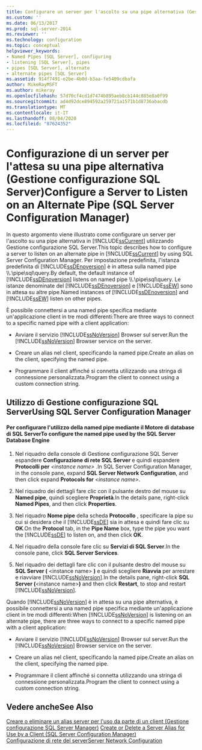 ```yaml
---
title: Configurare un server per l'ascolto su una pipe alternativa (Gestione configurazione SQL Server) | Microsoft Docs
ms.custom: ''
ms.date: 06/13/2017
ms.prod: sql-server-2014
ms.reviewer: ''
ms.technology: configuration
ms.topic: conceptual
helpviewer_keywords:
- Named Pipes [SQL Server], configuring
- listening [SQL Server], pipes
- pipes [SQL Server], alternate
- alternate pipes [SQL Server]
ms.assetid: 914f7491-e2be-4b0d-b3aa-fe5409cdbafa
author: MikeRayMSFT
ms.author: mikeray
ms.openlocfilehash: 57d70cf4cd1d7474b895aeb8cb144c885e8a0f99
ms.sourcegitcommit: ad4d92dce894592a259721a1571b1d8736abacdb
ms.translationtype: MT
ms.contentlocale: it-IT
ms.lasthandoff: 08/04/2020
ms.locfileid: "87624352"
---
```

# <a name="configure-a-server-to-listen-on-an-alternate-pipe-sql-server-configuration-manager"></a><span data-ttu-id="68c7c-102">Configurazione di un server per l'attesa su una pipe alternativa (Gestione configurazione SQL Server)</span><span class="sxs-lookup"><span data-stu-id="68c7c-102">Configure a Server to Listen on an Alternate Pipe (SQL Server Configuration Manager)</span></span>
  <span data-ttu-id="68c7c-103">In questo argomento viene illustrato come configurare un server per l'ascolto su una pipe alternativa in [!INCLUDE[ssCurrent](../../includes/sscurrent-md.md)] utilizzando Gestione configurazione SQL Server.</span><span class="sxs-lookup"><span data-stu-id="68c7c-103">This topic describes how to configure a server to listen on an alternate pipe in [!INCLUDE[ssCurrent](../../includes/sscurrent-md.md)] by using SQL Server Configuration Manager.</span></span> <span data-ttu-id="68c7c-104">Per impostazione predefinita, l'istanza predefinita di [!INCLUDE[ssDEnoversion](../../includes/ssdenoversion-md.md)] è in attesa sulla named pipe \\\\.\pipe\sql\query.</span><span class="sxs-lookup"><span data-stu-id="68c7c-104">By default, the default instance of [!INCLUDE[ssDEnoversion](../../includes/ssdenoversion-md.md)] listens on named pipe \\\\.\pipe\sql\query.</span></span> <span data-ttu-id="68c7c-105">Le istanze denominate del [!INCLUDE[ssDEnoversion](../../includes/ssdenoversion-md.md)] e [!INCLUDE[ssEW](../../includes/ssew-md.md)] sono in attesa su altre pipe.</span><span class="sxs-lookup"><span data-stu-id="68c7c-105">Named instances of [!INCLUDE[ssDEnoversion](../../includes/ssdenoversion-md.md)] and [!INCLUDE[ssEW](../../includes/ssew-md.md)] listen on other pipes.</span></span>  
  
 <span data-ttu-id="68c7c-106">È possibile connettersi a una named pipe specifica mediante un'applicazione client in tre modi differenti:</span><span class="sxs-lookup"><span data-stu-id="68c7c-106">There are three ways to connect to a specific named pipe with a client application:</span></span>  
  
-   <span data-ttu-id="68c7c-107">Avviare il servizio [!INCLUDE[ssNoVersion](../../includes/ssnoversion-md.md)] Browser sul server.</span><span class="sxs-lookup"><span data-stu-id="68c7c-107">Run the [!INCLUDE[ssNoVersion](../../includes/ssnoversion-md.md)] Browser service on the server.</span></span>  
  
-   <span data-ttu-id="68c7c-108">Creare un alias nel client, specificando la named pipe.</span><span class="sxs-lookup"><span data-stu-id="68c7c-108">Create an alias on the client, specifying the named pipe.</span></span>  
  
-   <span data-ttu-id="68c7c-109">Programmare il client affinché si connetta utilizzando una stringa di connessione personalizzata.</span><span class="sxs-lookup"><span data-stu-id="68c7c-109">Program the client to connect using a custom connection string.</span></span>  
  
##  <a name="using-sql-server-configuration-manager"></a><a name="SSMSProcedure"></a> <span data-ttu-id="68c7c-110">Utilizzo di Gestione configurazione SQL Server</span><span class="sxs-lookup"><span data-stu-id="68c7c-110">Using SQL Server Configuration Manager</span></span>  
  
#### <a name="to-configure-the-named-pipe-used-by-the-sql-server-database-engine"></a><span data-ttu-id="68c7c-111">Per configurare l'utilizzo della named pipe mediante il Motore di database di SQL Server</span><span class="sxs-lookup"><span data-stu-id="68c7c-111">To configure the named pipe used by the SQL Server Database Engine</span></span>  
  
1.  <span data-ttu-id="68c7c-112">Nel riquadro della console di Gestione configurazione SQL Server espandere **Configurazione di rete SQL Server** e quindi espandere **Protocolli per**  *\<instance name>* .</span><span class="sxs-lookup"><span data-stu-id="68c7c-112">In SQL Server Configuration Manager, in the console pane, expand **SQL Server Network Configuration**, and then click expand **Protocols for** *\<instance name>*.</span></span>  
  
2.  <span data-ttu-id="68c7c-113">Nel riquadro dei dettagli fare clic con il pulsante destro del mouse su **Named pipe**, quindi scegliere **Proprietà**.</span><span class="sxs-lookup"><span data-stu-id="68c7c-113">In the details pane, right-click **Named Pipes**, and then click **Properties**.</span></span>  
  
3.  <span data-ttu-id="68c7c-114">Nel riquadro **Nome pipe** della scheda **Protocollo** , specificare la pipe su cui si desidera che il [!INCLUDE[ssDE](../../includes/ssde-md.md)] sia in attesa e quindi fare clic su **OK**.</span><span class="sxs-lookup"><span data-stu-id="68c7c-114">On the **Protocol** tab, in the **Pipe Name** box, type the pipe you want the [!INCLUDE[ssDE](../../includes/ssde-md.md)] to listen on, and then click **OK**.</span></span>  
  
4.  <span data-ttu-id="68c7c-115">Nel riquadro della console fare clic su **Servizi di SQL Server**.</span><span class="sxs-lookup"><span data-stu-id="68c7c-115">In the console pane, click **SQL Server Services**.</span></span>  
  
5.  <span data-ttu-id="68c7c-116">Nel riquadro dei dettagli fare clic con il pulsante destro del mouse su **SQL Server (** \<instance name> **)** e quindi scegliere **Riavvia** per arrestare e riavviare [!INCLUDE[ssNoVersion](../../includes/ssnoversion-md.md)].</span><span class="sxs-lookup"><span data-stu-id="68c7c-116">In the details pane, right-click **SQL Server (**\<instance name>**)** and then click **Restart**, to stop and restart [!INCLUDE[ssNoVersion](../../includes/ssnoversion-md.md)].</span></span>  
  
 <span data-ttu-id="68c7c-117">Quando [!INCLUDE[ssNoVersion](../../includes/ssnoversion-md.md)] è in attesa su una pipe alternativa, è possibile connettersi a una named pipe specifica mediante un'applicazione client in tre modi differenti:</span><span class="sxs-lookup"><span data-stu-id="68c7c-117">When [!INCLUDE[ssNoVersion](../../includes/ssnoversion-md.md)] is listening on an alternate pipe, there are three ways to connect to a specific named pipe with a client application:</span></span>  
  
-   <span data-ttu-id="68c7c-118">Avviare il servizio [!INCLUDE[ssNoVersion](../../includes/ssnoversion-md.md)] Browser sul server.</span><span class="sxs-lookup"><span data-stu-id="68c7c-118">Run the [!INCLUDE[ssNoVersion](../../includes/ssnoversion-md.md)] Browser service on the server.</span></span>  
  
-   <span data-ttu-id="68c7c-119">Creare un alias nel client, specificando la named pipe.</span><span class="sxs-lookup"><span data-stu-id="68c7c-119">Create an alias on the client, specifying the named pipe.</span></span>  
  
-   <span data-ttu-id="68c7c-120">Programmare il client affinché si connetta utilizzando una stringa di connessione personalizzata.</span><span class="sxs-lookup"><span data-stu-id="68c7c-120">Program the client to connect using a custom connection string.</span></span>  
  
## <a name="see-also"></a><span data-ttu-id="68c7c-121">Vedere anche</span><span class="sxs-lookup"><span data-stu-id="68c7c-121">See Also</span></span>  
 <span data-ttu-id="68c7c-122">[Creare o eliminare un alias server per l'uso da parte di un client &#40;Gestione configurazione SQL Server Manager&#41;](create-or-delete-a-server-alias-for-use-by-a-client.md) </span><span class="sxs-lookup"><span data-stu-id="68c7c-122">[Create or Delete a Server Alias for Use by a Client &#40;SQL Server Configuration Manager&#41;](create-or-delete-a-server-alias-for-use-by-a-client.md) </span></span>  
 [<span data-ttu-id="68c7c-123">Configurazione di rete del server</span><span class="sxs-lookup"><span data-stu-id="68c7c-123">Server Network Configuration</span></span>](server-network-configuration.md)  
  
  
